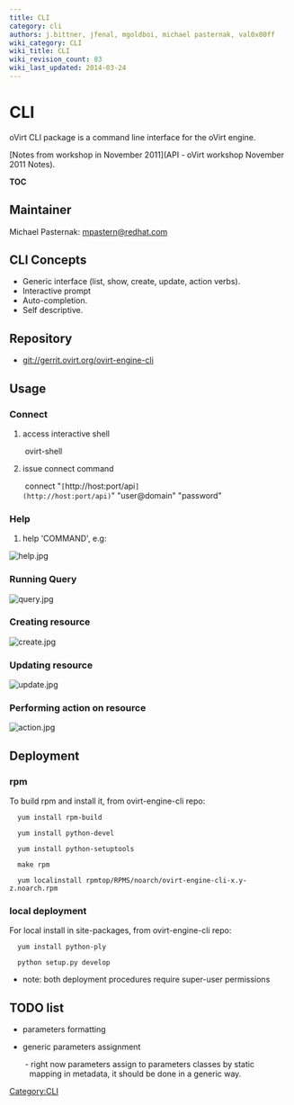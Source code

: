 ```yaml
---
title: CLI
category: cli
authors: j.bittner, jfenal, mgoldboi, michael pasternak, val0x00ff
wiki_category: CLI
wiki_title: CLI
wiki_revision_count: 83
wiki_last_updated: 2014-03-24
---
```


# CLI

oVirt CLI package is a command line interface for the oVirt engine.

[Notes from workshop in November 2011](API - oVirt workshop November 2011 Notes).

__TOC__

## Maintainer

Michael Pasternak: mpastern@redhat.com

## CLI Concepts

*   Generic interface (list, show, create, update, action verbs).
*   Interactive prompt
*   Auto-completion.
*   Self descriptive.

## Repository

*   <git://gerrit.ovirt.org/ovirt-engine-cli>

## Usage

### Connect

1. access interactive shell

       ovirt-shell

2. issue connect command

       connect "`[`http://host:port/api`](http://host:port/api)`" "user@domain" "password"

### Help

1. help 'COMMAND', e.g:

![](help.jpg "help.jpg")

### Running Query

![](query.jpg "query.jpg")

### Creating resource

![](create.jpg "create.jpg")

### Updating resource

![](update.jpg "update.jpg")

### Performing action on resource

![](action.jpg "action.jpg")

## Deployment

### rpm

To build rpm and install it, from ovirt-engine-cli repo:

      yum install rpm-build

      yum install python-devel

      yum install python-setuptools

      make rpm

      yum localinstall rpmtop/RPMS/noarch/ovirt-engine-cli-x.y-z.noarch.rpm

### local deployment

For local install in site-packages, from ovirt-engine-cli repo:

      yum install python-ply

      python setup.py develop

*   note: both deployment procedures require super-user permissions

## TODO list

*   parameters formatting

<!-- -->

*   generic parameters assignment

       - right now parameters assign to parameters classes by static
         mapping in metadata, it should be done in a generic way.

<Category:CLI>
